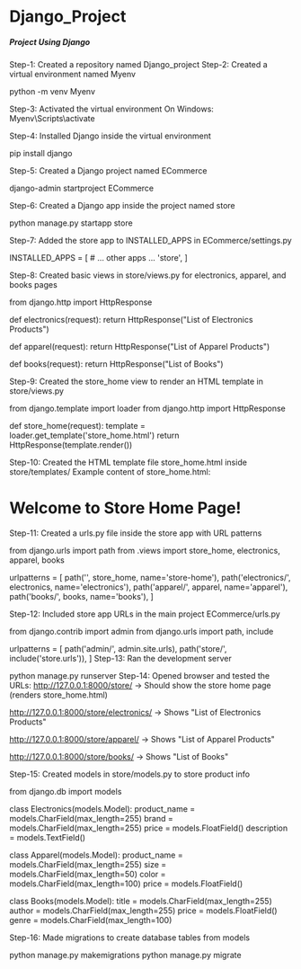 # Django_Project
##### Project Using Django


Step-1: Created a repository named Django_project
Step-2: Created a virtual environment named Myenv

python -m venv Myenv

Step-3: Activated the virtual environment
On Windows:
Myenv\Scripts\activate

Step-4: Installed Django inside the virtual environment
 
pip install django

Step-5: Created a Django project named ECommerce
 
django-admin startproject ECommerce

Step-6: Created a Django app inside the project named store
 
python manage.py startapp store

Step-7: Added the store app to INSTALLED_APPS in ECommerce/settings.py
 
INSTALLED_APPS = [
    # ... other apps ...
    'store',
]

Step-8: Created basic views in store/views.py for electronics, apparel, and books pages
 
from django.http import HttpResponse

def electronics(request):
    return HttpResponse("List of Electronics Products")

def apparel(request):
    return HttpResponse("List of Apparel Products")

def books(request):
    return HttpResponse("List of Books")

Step-9: Created the store_home view to render an HTML template in store/views.py
 
from django.template import loader
from django.http import HttpResponse

def store_home(request):
    template = loader.get_template('store_home.html')
    return HttpResponse(template.render())

Step-10: Created the HTML template file store_home.html inside store/templates/
Example content of store_home.html:
<h1>Welcome to Store Home Page!</h1>

Step-11: Created a urls.py file inside the store app with URL patterns
 
from django.urls import path
from .views import store_home, electronics, apparel, books

urlpatterns = [
    path('', store_home, name='store-home'),
    path('electronics/', electronics, name='electronics'),
    path('apparel/', apparel, name='apparel'),
    path('books/', books, name='books'),
]

Step-12: Included store app URLs in the main project ECommerce/urls.py
 
from django.contrib import admin
from django.urls import path, include

urlpatterns = [
    path('admin/', admin.site.urls),
    path('store/', include('store.urls')),
]
Step-13: Ran the development server
 
python manage.py runserver
Step-14: Opened browser and tested the URLs:
http://127.0.0.1:8000/store/ → Should show the store home page (renders store_home.html)

http://127.0.0.1:8000/store/electronics/ → Shows "List of Electronics Products"

http://127.0.0.1:8000/store/apparel/ → Shows "List of Apparel Products"

http://127.0.0.1:8000/store/books/ → Shows "List of Books"

Step-15: Created models in store/models.py to store product info
 
from django.db import models

class Electronics(models.Model):
    product_name = models.CharField(max_length=255)
    brand = models.CharField(max_length=255)
    price = models.FloatField()
    description = models.TextField()

class Apparel(models.Model):
    product_name = models.CharField(max_length=255)
    size = models.CharField(max_length=50)
    color = models.CharField(max_length=100)
    price = models.FloatField()

class Books(models.Model):
    title = models.CharField(max_length=255)
    author = models.CharField(max_length=255)
    price = models.FloatField()
    genre = models.CharField(max_length=100)

Step-16: Made migrations to create database tables from models

python manage.py makemigrations
python manage.py migrate
